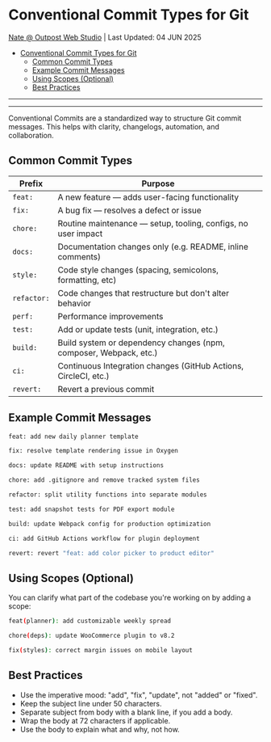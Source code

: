 # Conventional Commit Types for Git

<a href="https://outpostwebstudio.com/" target="_blank" rel="author">Nate @ Outpost Web Studio</a> | Last Updated: 04 JUN 2025

-   [Conventional Commit Types for Git](#conventional-commit-types-for-git)
    -   [Common Commit Types](#common-commit-types)
    -   [Example Commit Messages](#example-commit-messages)
    -   [Using Scopes (Optional)](#using-scopes-optional)
    -   [Best Practices](#best-practices)

---

---

Conventional Commits are a standardized way to structure Git commit messages. This helps with clarity, changelogs, automation, and collaboration.

## Common Commit Types

| Prefix      | Purpose                                                           |
| ----------- | ----------------------------------------------------------------- |
| `feat:`     | A new feature — adds user-facing functionality                    |
| `fix:`      | A bug fix — resolves a defect or issue                            |
| `chore:`    | Routine maintenance — setup, tooling, configs, no user impact     |
| `docs:`     | Documentation changes only (e.g. README, inline comments)         |
| `style:`    | Code style changes (spacing, semicolons, formatting, etc)         |
| `refactor:` | Code changes that restructure but don't alter behavior            |
| `perf:`     | Performance improvements                                          |
| `test:`     | Add or update tests (unit, integration, etc.)                     |
| `build:`    | Build system or dependency changes (npm, composer, Webpack, etc.) |
| `ci:`       | Continuous Integration changes (GitHub Actions, CircleCI, etc.)   |
| `revert:`   | Revert a previous commit                                          |

## Example Commit Messages

```bash
feat: add new daily planner template

fix: resolve template rendering issue in Oxygen

docs: update README with setup instructions

chore: add .gitignore and remove tracked system files

refactor: split utility functions into separate modules

test: add snapshot tests for PDF export module

build: update Webpack config for production optimization

ci: add GitHub Actions workflow for plugin deployment

revert: revert "feat: add color picker to product editor"
```

## Using Scopes (Optional)

You can clarify what part of the codebase you're working on by adding a scope:

```bash
feat(planner): add customizable weekly spread

chore(deps): update WooCommerce plugin to v8.2

fix(styles): correct margin issues on mobile layout
```

## Best Practices

-   Use the imperative mood: "add", "fix", "update", not "added" or "fixed".
-   Keep the subject line under 50 characters.
-   Separate subject from body with a blank line, if you add a body.
-   Wrap the body at 72 characters if applicable.
-   Use the body to explain what and why, not how.
